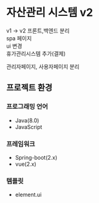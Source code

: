 # 자산관리 시스템 v2

v1 -> v2 
프론트,백엔드 분리  
spa 페이지  
ui 변경  
휴가관리시스템 추가(결제)

관리자페이지, 사용자페이지 분리

## 프로젝트 환경

### 프로그래밍 언어
- Java(8.0)
- JavaScript

### 프레임워크
- Spring-boot(2.x)
- vue(2.x)

### 템플릿
- element.ui

